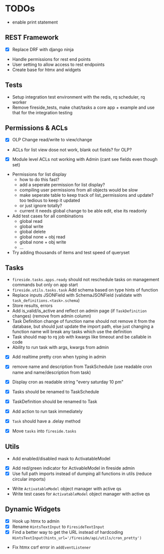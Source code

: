 # TODOs

- enable print statement

## REST Framework

- [x] Replace DRF with django ninja
- Handle permissions for rest end points
- User setting to allow access to rest endpoints
- Create base for htmx and widgets

## Tests

- Setup integration test environment with the redis, rq scheduler, rq worker
- Remove fireside_tests, make chat/tasks a core app + example and use that for the integration testing

## Permissions & ACLs

- [x] OLP Change read/write to view/change
- ACLs for list view dose not work, blank out fields? for OLP?
- [x] Module level ACLs not working with Admin (cant see fields even though set)
- Permissions for list display
  - how to do this fast?
  - add a seperate permission for list display?
  - compiling user permissions from all objects would be slow
  - make seperate table to keep track of list_permissions and update? too tedious to keep it updated
  - or just ignore totally?
  - current it needs global change to be able edit, else its readonly
- Add test cases for all combinations
  - global read
  - global write
  - global delete
  - global none + obj read
  - global none + obj write
  - ...
- Try adding thousands of items and test speed of queryset

## Tasks

- `fireside.tasks.apps.ready` should not reschedule tasks on management commands but only on app start
- `fireside.utils.tasks.task` Add schema based on type hints of function
- Replace inputs JSONField with SchemaJSONField (validate with `task_definitions.<task>.schema`)
- Store results, errors
- Add is_valid/is_active and reflect on admin page (if `TaskDefinition` changes) (remove from admin column)
- Task Definition change of function name should not remove it from the database, but should just update the import path, else just changing a function name will break any tasks which use the definition
- Task should map to rq job with kwargs like timeout and be callable in code
- Ability to run task with args, kwargs from admin
- [x] Add realtime pretty cron when typing in admin

- [x] remove name and description from TaskSchedule (use readable cron name and name/description from task)
- [x] Display cron as readable string "every saturday 10 pm"
- [x] Tasks should be renamed to TaskSchedule
- [x] TaskDefinition should be renamed to Task
- [x] Add action to run task immediately
- [x] `Task` should have a .delay method
- [x] Move `tasks` into `fireside.tasks`

## Utils

- Add enabled/disabled mask to ActivatableModel
- [x] Add red/green indicator for ActivableModel in fireside admin
- [x] Use full path imports instead of dumping all functions in utils (reduce circular imports)
- Write `ActivatableModel` object manager with active qs
- Write test cases for `ActivatableModel` object manager with active qs

## Dynamic Widgets

- [x] Hook up htmx to admin
- [x] Rename `HintsTextInput` to `FiresideTextInput`
- [x] Find a better way to get the URL instead of hardcoding `HintsTextInput(hints_url='/fireside/api/utils/cron_pretty')`
- Fix htmx csrf error in `addEventListener`
